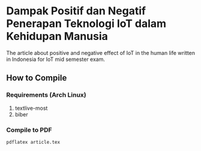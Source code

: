# Dampak Positif dan Negatif Penerapan Teknologi IoT dalam Kehidupan Manusia
The article about positive and negative effect of IoT in the human life written in Indonesia for IoT mid semester exam.

## How to Compile
### Requirements (Arch Linux)
1. textlive-most
2. biber

### Compile to PDF
```bash
pdflatex article.tex
```
